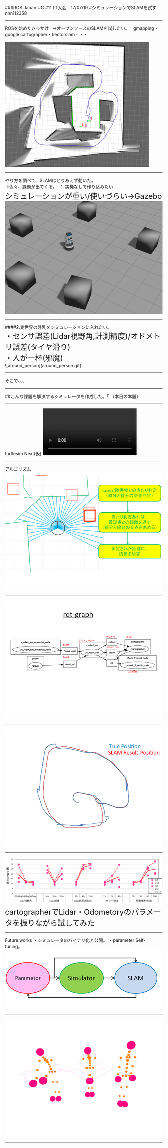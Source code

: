 ###ROS Japan UG #11 LT大会　17/07/19 
#シミュレーションでSLAMを試す
nnn112358

---

  ROSを始めたきっかけ   
 →オープンソースのSLAMを試したい。  
  gmapping・google cartographer・hectorslam・・・
  
![robot1](SLAM_image.png)


---
<div style="text-align: left;">
やり方を調べて、SLAMはとりあえず動いた。<br>
→色々、課題が出てくる。  
1. 実機なしで作り込みたい<br> 
<font size="5">シミュレーションが重い/使いづらい→Gazebo <br></font>
 </div>
<img src="gazebo.png" alt="" >

---

<div style="text-align: left;">
####2.実世界の外乱をシミュレーションに入れたい。<br> 
<font size="5">・センサ誤差(Lidar視野角,計測精度)/オドメトリ誤差(タイヤ滑り)<br>
・人が一杯(邪魔)</font>
</div>
![around_person](around_person.gif)

---

そこで、、、    

---

##こんな課題を解決するシミュレータを作成した。「
（本日の本題）  

---

turtlesim Next(仮)
![robot_video](robot_slam_video.mp4)

---

アルゴリズム  
![robot](Lidar_cal2.png)

---
  
![robot3](Lidar_cal3.png)

---

![robot100](Lidar_cal4.png)

---

![RESULT](RESULT.png)
<font size="5">cartographerでLidar・Odometoryのパラメータを振りながら試してみた<br>


</font>

---

Future works
・シミュレータのバイナリ化と公開。
・parameter Self-tuning。
![Future](Future.png)

---

![thanks](thanks.gif)


---


